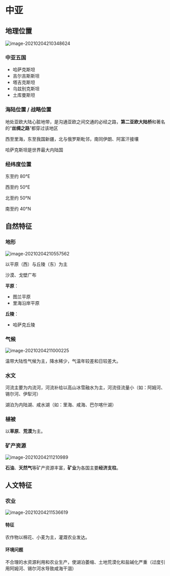 # 中亚

## 地理位置

![image-20210204210348624](https://img-1251985644.file.myqcloud.com/images/image-20210204210348624.png)

### 中亚五国

- 哈萨克斯坦
- 吉尔吉斯斯坦
- 塔吉克斯坦
- 乌兹别克斯坦
- 土库曼斯坦

### 海陆位置 / 战略位置

地处亚欧大陆心脏地带，是沟通亚欧之间交通的必经之路，**第二亚欧大陆桥**和著名的“**丝绸之路**”都穿过该地区

西至里海，东至我国新疆，北与俄罗斯毗邻，南同伊朗、阿富汗接壤

哈萨克斯坦是世界最大内陆国

### 经纬度位置

东至约 80°E

西至约 50°E

北至约 50°N

南至约 40°N

## 自然特征

### 地形

![image-20210204210557562](https://img-1251985644.file.myqcloud.com/images/image-20210204210557562.png)

以平原（西）与丘陵（东）为主

沙漠、戈壁广布

**平原**：

- 图兰平原
- 里海沿岸平原

**丘陵**：

- 哈萨克丘陵

### 气候

![image-20210204211000225](https://img-1251985644.file.myqcloud.com/images/image-20210204211000225.png)

温带大陆性气候为主，降水稀少，气温年较差和日较差大。

### 水文

河流主要为内流河，河流补给以高山冰雪融水为主，河流径流量小（如：阿姆河、锡尔河、伊犁河）

湖泊为内陆湖、咸水湖（如：里海、咸海、巴尔喀什湖）

### 植被

以**草原**、**荒漠**为主。

### 矿产资源

![image-20210204211210989](https://img-1251985644.file.myqcloud.com/images/image-20210204211210989.png)

**石油**、**天然气**等矿产资源丰富，**矿业**为各国主要**经济支柱**。

## 人文特征

### 农业

![image-20210204211536619](https://img-1251985644.file.myqcloud.com/images/image-20210204211536619.png)

#### 特征

农作物以棉花、小麦为主，灌溉农业发达。

#### 环境问题

不合理的水资源利用和农业生产，使湖泊萎缩、土地荒漠化和盐碱化严重（过度引用阿姆河、锡尔河水导致咸海干涸）
